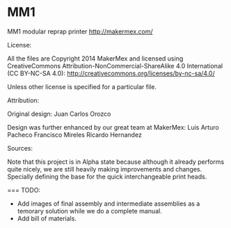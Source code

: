 MM1
===

MM1 modular reprap printer
http://makermex.com/

License:

All the files are Copyright 2014 MakerMex and licensed using CreativeCommons Attribution-NonCommercial-ShareAlike 4.0 International (CC BY-NC-SA 4.0): http://creativecommons.org/licenses/by-nc-sa/4.0/

Unless other license is specified for a particular file.

Attribution:

Original design: Juan Carlos Orozco

Design was further enhanced by our great team at MakerMex: 
Luis Arturo Pacheco
Francisco Mireles
Ricardo Hernandez

Sources:

Note that this project is in Alpha state because although it already performs quite nicely, we are still heavily making improvements and changes. Specially defining the base for the quick interchangeable print heads.

===
TODO:

- Add images of final assembly and intermediate assemblies as a temorary solution while we do a complete manual.
- Add bill of materials.
